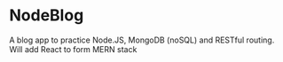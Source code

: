 # NodeBlog
A blog app to practice Node.JS, MongoDB (noSQL) and RESTful routing. Will add React to form MERN stack
